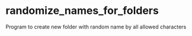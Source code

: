 # randomize_names_for_folders
Program to create new folder with random name by all allowed characters
